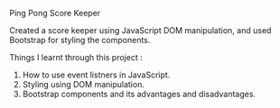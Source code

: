 Ping Pong Score Keeper

Created a score keeper using JavaScript DOM manipulation, and used Bootstrap for styling the components.

Things I learnt through this project :
1) How to use event listners in JavaScript.
2) Styling using DOM manipulation.
3) Bootstrap components and its advantages and disadvantages.
